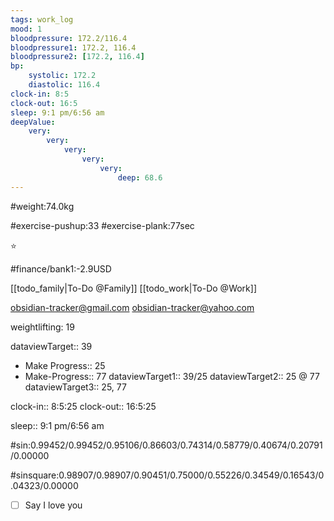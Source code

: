 ```yaml
---
tags: work_log
mood: 1
bloodpressure: 172.2/116.4
bloodpressure1: 172.2, 116.4
bloodpressure2: [172.2, 116.4]
bp:
    systolic: 172.2
    diastolic: 116.4
clock-in: 8:5
clock-out: 16:5
sleep: 9:1 pm/6:56 am
deepValue: 
    very: 
        very: 
            very: 
                very: 
                    very: 
                        deep: 68.6
---
```


#weight:74.0kg

#exercise-pushup:33
#exercise-plank:77sec


⭐


#finance/bank1:-2.9USD

[[todo_family|To-Do @Family]]
[[todo_work|To-Do @Work]]

obsidian-tracker@gmail.com
obsidian-tracker@yahoo.com

weightlifting: 19

dataviewTarget:: 39
- Make Progress:: 25
- Make-Progress:: 77
dataviewTarget1:: 39/25
dataviewTarget2:: 25 @ 77
dataviewTarget3:: 25, 77

clock-in:: 8:5:25
clock-out:: 16:5:25

sleep:: 9:1 pm/6:56 am

#sin:0.99452/0.99452/0.95106/0.86603/0.74314/0.58779/0.40674/0.20791/0.00000

#sinsquare:0.98907/0.98907/0.90451/0.75000/0.55226/0.34549/0.16543/0.04323/0.00000

- [ ] Say I love you

